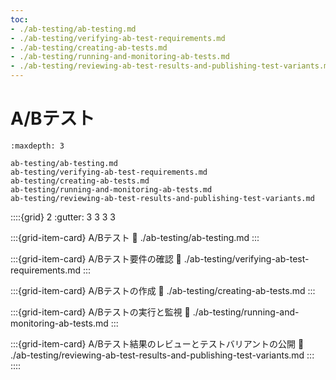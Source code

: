 ```yaml
---
toc:
- ./ab-testing/ab-testing.md
- ./ab-testing/verifying-ab-test-requirements.md
- ./ab-testing/creating-ab-tests.md
- ./ab-testing/running-and-monitoring-ab-tests.md
- ./ab-testing/reviewing-ab-test-results-and-publishing-test-variants.md
---
```

# A/Bテスト

```{toctree}
:maxdepth: 3

ab-testing/ab-testing.md
ab-testing/verifying-ab-test-requirements.md
ab-testing/creating-ab-tests.md
ab-testing/running-and-monitoring-ab-tests.md
ab-testing/reviewing-ab-test-results-and-publishing-test-variants.md
```

::::{grid} 2
:gutter: 3 3 3 3

:::{grid-item-card} A/Bテスト
:link: ./ab-testing/ab-testing.md
:::

:::{grid-item-card} A/Bテスト要件の確認
:link: ./ab-testing/verifying-ab-test-requirements.md
:::

:::{grid-item-card} A/Bテストの作成
:link: ./ab-testing/creating-ab-tests.md
:::

:::{grid-item-card} A/Bテストの実行と監視
:link: ./ab-testing/running-and-monitoring-ab-tests.md
:::

:::{grid-item-card} A/Bテスト結果のレビューとテストバリアントの公開
:link: ./ab-testing/reviewing-ab-test-results-and-publishing-test-variants.md
:::
::::
